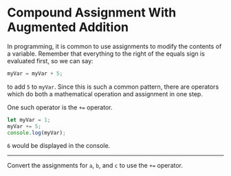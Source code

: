 # Compound Assignment With Augmented Addition
In programming, it is common to use assignments to modify the contents of a variable. Remember that everything to the right of the equals sign is evaluated first, so we can say:
```js
myVar = myVar + 5;
```
to add `5` to `myVar`. Since this is such a common pattern, there are operators which do both a mathematical operation and assignment in one step.

One such operator is the `+=` operator.
```js
let myVar = 1;
myVar += 5;
console.log(myVar);
```
`6` would be displayed in the console.

---
Convert the assignments for `a`, `b`, and `c` to use the `+=` operator.